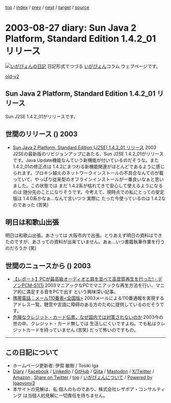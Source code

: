 [top](../index.html) 
 / [index](index.html) 
 / [prev](ig030823.html) 
 / [next](ig030831.html) 
 / [target](https://www.igapyon.jp/igapyon/diary/2003/ig030827.html) 
 / [source](https://github.com/igapyon/diary/blob/master/2003/ig030827.src.md) 

2003-08-27 diary: Sun Java 2 Platform, Standard Edition 1.4.2_01 リリース
=====================================================================================================
[![いがぴょんの日記](https://www.igapyon.jp/igapyon/diary/images/iga202308_64.jpg "いがぴょん")](https://www.igapyon.jp/igapyon/diary/memo/memoigapyon.html) 日記形式でつづる [いがぴょん](https://www.igapyon.jp/igapyon/diary/memo/memoigapyon.html)コラム ウェブページです。

[old-v2](ig030827-orig.html)

## Sun Java 2 Platform, Standard Edition 1.4.2_01 リリース

Sun J2SE 1.4.2_01がリリースです。


## 世間のリリース () 2003

* [Sun Java 2 Platform, Standard Edition (J2SE) 1.4.2_01 リリース](http://java.sun.com/j2se/1.4.2/ja/index.html)  2003
      J2SEの最新版のリビジョンアップにあたる、Sun J2SE 1.4.2_01がリリースです。Java Update機能なんていう新機能が付いているのだそうな。また 1.4.2_01の修正点は 1.4.2にまつわる新機能関連がほとんどであるように感じられます。プロキシ越えのネットワークインストールの不具合なんてのが載っていて、やっぱり従来型のオフラインインストールが一番良いなぁと思いました。この状態では まだ 1.4.2系が枯れてきて安心して使えるようになるのは 随分先のことになりそうです。今考えて、現時点での私にとっての安定版は 1.4.0系かなぁ…なんて言いつつ 実際に たった今使っているのは 1.4.2なのであった (苦笑)
    

## 明日は和歌山出張

明日は和歌山出張。あさっては 大阪市内で出張。とりあえず明日の資料はできたのですが、あさっての資料が出来ていません。あぁ…いつ書籍執筆作業を行うのだろうか (笑)

## 世間のニュースから () 2003

* [【レポート】PCが最高級オーディオと肩を並べて高音質再生を行った! - デノンPCM-S1(1)](http://pcweb.mycom.co.jp/news/2003/08/25/09.html)  2003マニアックなPCでマニアックな再生方法を行い、マニア的に満足する音をPCで出す という興味深い記事。
* [携帯電話：メール110番表<全国版>](http://www.h2.dion.ne.jp/~cyd/news/hyou.html)  2003メールによる110番通報を実現するアドレス一覧。聴覚や言語に障碍のある方のために提供しているのだそうです。
* [危険なクレジット・カード伝票，なぜ国内では対策されないのか](http://itpro.nikkeibp.co.jp/free/ITPro/OPINION/20030826/1/)  2003今の世の中、クレジット・カード無しでは 生活しにくいですよね。でも私はクレジットカードを持っていません (苦笑) だって怖いのですもの。


----------------------------------------------------------------------------------------------------

## この日記について

* ホームページ更新者: 伊賀 敏樹 / Tosiki Iga
* [Diary](https://www.igapyon.jp/igapyon/diary/) / [Facebook](https://www.facebook.com/igapyon) / [LinkedIn](https://www.linkedin.com/in/toshikiiga) / [GitHub](https://github.com/igapyon) / [Qiita](https://qiita.com/igapyon) / [Mastodon](https://social.vivaldi.net/@igapyon) / [X/Twitter](https://twitter.com/ToshikiIga) / [Amazon](https://www.amazon.co.jp/%E4%BC%8A%E8%B3%80-%E6%95%8F%E6%A8%B9/e/B004LTQWCQ) ,
[Share on Twitter](https://twitter.com/intent/tweet?hashtags=igapyon%2Cdiary%2C%E3%81%84%E3%81%8C%E3%81%B4%E3%82%87%E3%82%93&text=Sun+Java+2+Platform%2C+Standard+Edition+1.4.2_01+%E3%83%AA%E3%83%AA%E3%83%BC%E3%82%B9&url=https%3A%2F%2Fwww.igapyon.jp%2Figapyon%2Fdiary%2F2003%2Fig030827.html) / [top](../index.html) / [いがぴょんについて](https://www.igapyon.jp/igapyon/diary/memo/memoigapyon.html) / [Powered by Igapyonv3](https://github.com/igapyon/igapyonv3)
* 本サイトの見解は、私 個人のものであり、株式会社レザボア・コンサルティング は当個人的見解に一切責任を持ちません。 
